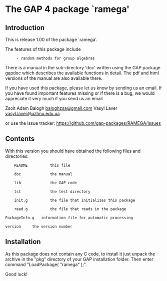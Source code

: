 
The GAP 4 package `ramega'
==================================

Introduction
------------

This is release 1.00 of  the package `ramega'.

The features of this package include

         - random methods for group algebras

There is a manual in the sub-directory 'doc' written using the GAP package
gapdoc which describes the available functions in detail. The pdf and html
versions of the manual are also available there.


If you have used this package, please let us know by sending
us an email.  If you  have found important features missing or if there is a
bug, we would appreciate it very much if you send us an email

Zsolt Adam Balogh   <baloghzsa@gmail.com>
Vasyl Laver     <vasyl.laver@uzhnu.edu.ua>

or use the issue tracker: https://github.com/gap-packages/RAMEGA/issues

Contents
--------
With this version you should have obtained the following files and
directories:

        README          this file

        doc             the manual

        lib             the GAP code

        tst             the test directory  

        init.g          the file that initializes this package

        read.g          the file that reads in the package     

	PackageInfo.g	information file for automatic processing

	version		the version number

Installation
------------

As this package does not contain any C code, to install it just unpack the archive in the "pkg" directory of your
GAP installation folder. Then enter command "LoadPackage( "ramega" );".

Good luck!
